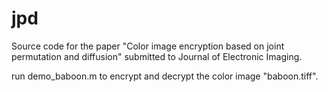 # jpd
Source code for the paper "Color image encryption based on joint permutation and diffusion" submitted to Journal of Electronic Imaging.


run demo_baboon.m to encrypt and decrypt the color image "baboon.tiff".
